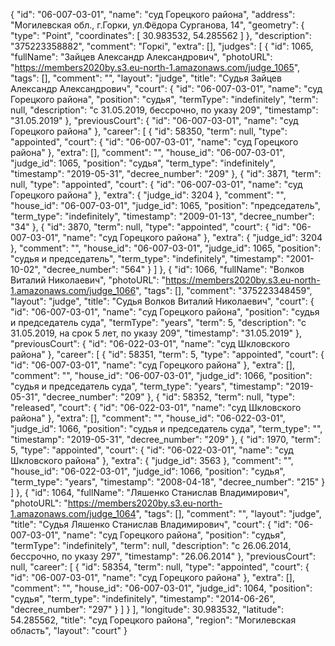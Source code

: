 {
    "id": "06-007-03-01",
    "name": "суд Горецкого района",
    "address": "Могилевская обл., г.Горки, ул.Фёдора Сурганова, 14",
    "geometry": {
        "type": "Point",
        "coordinates": [
            30.983532,
            54.285562
        ]
    },
    "description": "375223358882",
    "comment": "Горкі",
    "extra": [],
    "judges": [
        {
            "id": 1065,
            "fullName": "Зайцев Александр Александрович",
            "photoURL": "https://members2020by.s3.eu-north-1.amazonaws.com/judge_1065",
            "tags": [],
            "comment": "",
            "layout": "judge",
            "title": "Судья Зайцев Александр Александрович",
            "court": {
                "id": "06-007-03-01",
                "name": "суд Горецкого района",
                "position": "судья",
                "termType": "indefinitely",
                "term": null,
                "description": "c 31.05.2019, бессрочно, по указу 209",
                "timestamp": "31.05.2019"
            },
            "previousCourt": {
                "id": "06-007-03-01",
                "name": "суд Горецкого района"
            },
            "career": [
                {
                    "id": 58350,
                    "term": null,
                    "type": "appointed",
                    "court": {
                        "id": "06-007-03-01",
                        "name": "суд Горецкого района"
                    },
                    "extra": [],
                    "comment": "",
                    "house_id": "06-007-03-01",
                    "judge_id": 1065,
                    "position": "судья",
                    "term_type": "indefinitely",
                    "timestamp": "2019-05-31",
                    "decree_number": "209"
                },
                {
                    "id": 3871,
                    "term": null,
                    "type": "appointed",
                    "court": {
                        "id": "06-007-03-01",
                        "name": "суд Горецкого района"
                    },
                    "extra": {
                        "judge_id": 3204
                    },
                    "comment": "",
                    "house_id": "06-007-03-01",
                    "judge_id": 1065,
                    "position": "председатель",
                    "term_type": "indefinitely",
                    "timestamp": "2009-01-13",
                    "decree_number": "34"
                },
                {
                    "id": 3870,
                    "term": null,
                    "type": "appointed",
                    "court": {
                        "id": "06-007-03-01",
                        "name": "суд Горецкого района"
                    },
                    "extra": {
                        "judge_id": 3204
                    },
                    "comment": "",
                    "house_id": "06-007-03-01",
                    "judge_id": 1065,
                    "position": "судья и председатель",
                    "term_type": "indefinitely",
                    "timestamp": "2001-10-02",
                    "decree_number": "564"
                }
            ]
        },
        {
            "id": 1066,
            "fullName": "Волков Виталий Николаевич",
            "photoURL": "https://members2020by.s3.eu-north-1.amazonaws.com/judge_1066",
            "tags": [],
            "comment": "375223348459",
            "layout": "judge",
            "title": "Судья Волков Виталий Николаевич",
            "court": {
                "id": "06-007-03-01",
                "name": "суд Горецкого района",
                "position": "судья и председатель суда",
                "termType": "years",
                "term": 5,
                "description": "c 31.05.2019, на срок 5 лет, по указу 209",
                "timestamp": "31.05.2019"
            },
            "previousCourt": {
                "id": "06-022-03-01",
                "name": "суд Шкловского района"
            },
            "career": [
                {
                    "id": 58351,
                    "term": 5,
                    "type": "appointed",
                    "court": {
                        "id": "06-007-03-01",
                        "name": "суд Горецкого района"
                    },
                    "extra": [],
                    "comment": "",
                    "house_id": "06-007-03-01",
                    "judge_id": 1066,
                    "position": "судья и председатель суда",
                    "term_type": "years",
                    "timestamp": "2019-05-31",
                    "decree_number": "209"
                },
                {
                    "id": 58352,
                    "term": null,
                    "type": "released",
                    "court": {
                        "id": "06-022-03-01",
                        "name": "суд Шкловского района"
                    },
                    "extra": [],
                    "comment": "",
                    "house_id": "06-022-03-01",
                    "judge_id": 1066,
                    "position": "судья и председатель суда",
                    "term_type": "",
                    "timestamp": "2019-05-31",
                    "decree_number": "209"
                },
                {
                    "id": 1970,
                    "term": 5,
                    "type": "appointed",
                    "court": {
                        "id": "06-022-03-01",
                        "name": "суд Шкловского района"
                    },
                    "extra": {
                        "judge_id": 3563
                    },
                    "comment": "",
                    "house_id": "06-022-03-01",
                    "judge_id": 1066,
                    "position": "судья",
                    "term_type": "years",
                    "timestamp": "2008-04-18",
                    "decree_number": "215"
                }
            ]
        },
        {
            "id": 1064,
            "fullName": "Ляшенко Станислав Владимирович",
            "photoURL": "https://members2020by.s3.eu-north-1.amazonaws.com/judge_1064",
            "tags": [],
            "comment": "",
            "layout": "judge",
            "title": "Судья Ляшенко Станислав Владимирович",
            "court": {
                "id": "06-007-03-01",
                "name": "суд Горецкого района",
                "position": "судья",
                "termType": "indefinitely",
                "term": null,
                "description": "c 26.06.2014, бессрочно, по указу 297",
                "timestamp": "26.06.2014"
            },
            "previousCourt": null,
            "career": [
                {
                    "id": 58354,
                    "term": null,
                    "type": "appointed",
                    "court": {
                        "id": "06-007-03-01",
                        "name": "суд Горецкого района"
                    },
                    "extra": [],
                    "comment": "",
                    "house_id": "06-007-03-01",
                    "judge_id": 1064,
                    "position": "судья",
                    "term_type": "indefinitely",
                    "timestamp": "2014-06-26",
                    "decree_number": "297"
                }
            ]
        }
    ],
    "longitude": 30.983532,
    "latitude": 54.285562,
    "title": "суд Горецкого района",
    "region": "Могилевская область",
    "layout": "court"
}